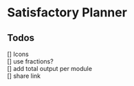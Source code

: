 # Satisfactory Planner

## Todos

[] Icons  
[] use fractions?  
[] add total output per module  
[] share link  
